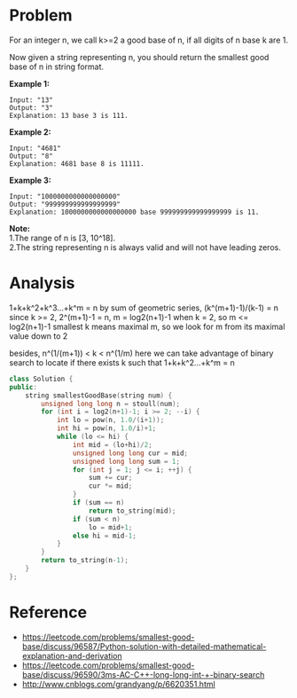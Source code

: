 # Problem
For an integer n, we call k>=2 a good base of n, if all digits of n base k are 1.

Now given a string representing n, you should return the smallest good base of n in string format.

**Example 1:**
```
Input: "13"
Output: "3"
Explanation: 13 base 3 is 111.
```

**Example 2:**
```
Input: "4681"
Output: "8"
Explanation: 4681 base 8 is 11111.
```

**Example 3:**
```
Input: "1000000000000000000"
Output: "999999999999999999"
Explanation: 1000000000000000000 base 999999999999999999 is 11.
```
**Note:**  
1.The range of n is [3, 10^18].  
2.The string representing n is always valid and will not have leading zeros.

# Analysis
1+k+k^2+k^3...+k^m = n
by sum of geometric series, (k^(m+1)-1)/(k-1) = n
since k >= 2, 2^(m+1)-1 = n, m = log2(n+1)-1 when k = 2, so m <= log2(n+1)-1
smallest k means maximal m, so we look for m from its maximal value down to 2

besides, n^(1/(m+1)) < k < n^(1/m)
here we can take advantage of binary search to locate if there exists k such that 1+k+k^2...+k^m = n

```C++
class Solution {
public:
    string smallestGoodBase(string num) {
        unsigned long long n = stoull(num);
        for (int i = log2(n+1)-1; i >= 2; --i) {
            int lo = pow(n, 1.0/(i+1));
            int hi = pow(n, 1.0/i)+1;
            while (lo <= hi) {
                int mid = (lo+hi)/2;
                unsigned long long cur = mid;
                unsigned long long sum = 1;
                for (int j = 1; j <= i; ++j) {
                    sum += cur;
                    cur *= mid;
                }
                if (sum == n)
                    return to_string(mid);
                if (sum < n)
                    lo = mid+1;
                else hi = mid-1;
            }
        }
        return to_string(n-1);
    }
};
```

# Reference
- https://leetcode.com/problems/smallest-good-base/discuss/96587/Python-solution-with-detailed-mathematical-explanation-and-derivation
- https://leetcode.com/problems/smallest-good-base/discuss/96590/3ms-AC-C++-long-long-int-+-binary-search
- http://www.cnblogs.com/grandyang/p/6620351.html
